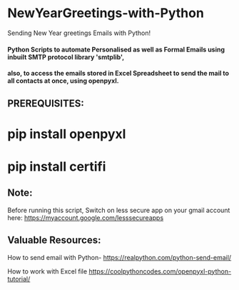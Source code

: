 # NewYearGreetings-with-Python
Sending New Year greetings Emails with Python!

#### Python Scripts to automate Personalised as well as Formal Emails using inbuilt SMTP protocol library 'smtplib', 
#### also, to access the emails stored in Excel Spreadsheet to send the mail to all contacts at once, using openpyxl.


## **PREREQUISITES:**
  # pip install openpyxl
  # pip install certifi
  
## **Note:**
Before running this script,
Switch on less secure app on your gmail account here: https://myaccount.google.com/lesssecureapps

## Valuable Resources:

How to send email with Python- https://realpython.com/python-send-email/

How to work with Excel file https://coolpythoncodes.com/openpyxl-python-tutorial/
